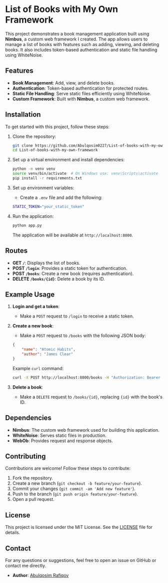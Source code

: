 # List of Books with My Own Framework

This project demonstrates a book management application built using **Nimbus**, a custom web framework I created. The app allows users to manage a list of books with features such as adding, viewing, and deleting books. It also includes token-based authentication and static file handling using WhiteNoise.

## Features

- **Book Management**: Add, view, and delete books.
- **Authentication**: Token-based authentication for protected routes.
- **Static File Handling**: Serve static files efficiently using WhiteNoise.
- **Custom Framework**: Built with **Nimbus**, a custom web framework.

## Installation

To get started with this project, follow these steps:

1. Clone the repository:
    ```bash
    git clone https://github.com/Abulqosim0227/List-of-books-with-my-own-framework.git
    cd List-of-books-with-my-own-framework
    ```

2. Set up a virtual environment and install dependencies:
    ```bash
    python -m venv venv
    source venv/bin/activate  # On Windows use: venv\Scripts\activate
    pip install -r requirements.txt
    ```

3. Set up environment variables:
    - Create a `.env` file and add the following:
    ```bash
    STATIC_TOKEN="your_static_token"
    ```

4. Run the application:
    ```bash
    python app.py
    ```

    The application will be available at `http://localhost:8000`.

## Routes

- **GET `/`**: Displays the list of books.
- **POST `/login`**: Provides a static token for authentication.
- **POST `/books`**: Create a new book (requires authentication).
- **DELETE `/books/{id}`**: Delete a book by its ID.

## Example Usage

1. **Login and get a token**:
    - Make a `POST` request to `/login` to receive a static token.

2. **Create a new book**:
    - Make a `POST` request to `/books` with the following JSON body:
    ```json
    {
        "name": "Atomic Habits",
        "author": "James Clear"
    }
    ```

    Example `curl` command:
    ```bash
    curl -X POST http://localhost:8000/books -H "Authorization: Bearer your_static_token" -d '{"name": "Atomic Habits", "author": "James Clear"}'
    ```

3. **Delete a book**:
    - Make a `DELETE` request to `/books/{id}`, replacing `{id}` with the book's ID.

## Dependencies

- **Nimbus**: The custom web framework used for building this application.
- **WhiteNoise**: Serves static files in production.
- **WebOb**: Provides request and response objects.

## Contributing

Contributions are welcome! Follow these steps to contribute:

1. Fork the repository.
2. Create a new branch (`git checkout -b feature/your-feature`).
3. Commit your changes (`git commit -am 'Add new feature'`).
4. Push to the branch (`git push origin feature/your-feature`).
5. Open a pull request.

## License

This project is licensed under the MIT License. See the [LICENSE](LICENSE) file for details.

## Contact

For any questions or suggestions, feel free to open an issue on GitHub or contact me directly.

- **Author**: [Abulqosim Rafiqov](https://github.com/Abulqosim0227)
